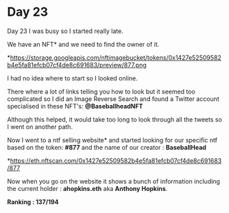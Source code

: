 # Day 23

Day 23 I was busy so I started really late.

We have an NFT* and we need to find the owner of it.

*https://storage.googleapis.com/nftimagebucket/tokens/0x1427e52509582b4e5fa81efcb07cf4de8c691683/preview/877.png

I had no idea where to start so I looked online.

There where a lot of links telling you how to look but it seemed too complicated so I did an Image Reverse Search and found a Twitter account specialised in these NFT's:
**@BaseballheadNFT**

Although this helped, it would take too long to look through all the tweets so I went on another path.

Now I went to a ntf selling website* and started looking for our specific ntf based on the token: **#877** and the name of our creator : **BaseballHead**

*https://eth.nftscan.com/0x1427e52509582b4e5fa81efcb07cf4de8c691683/877

Now when you go on the website it shows a bunch of information including the current holder :
**ahopkins.eth** aka **Anthony Hopkins**.

**Ranking : 137/194**
